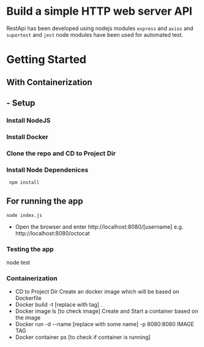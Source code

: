 # Build a simple HTTP web server API

RestApi has been developed using nodejs modules `express` and `axios` and `supertest` and `jest` node modules have been used for automated test.


# Getting Started
## With Containerization
## - Setup
### Install NodeJS
### Install Docker
### Clone the repo and CD to Project Dir
### Install Node Dependenices
``` npm install```

## For running the app
``` node index.js ```
- Open the browser and enter http://localhost:8080/[username] e.g. http://localhost:8080/octocat

### Testing the app
node test

### Containerization
- CD to Project Dir
Create an docker image which will be based on Dockerfile
- Docker build -t [replace with tag] .
- Docker image ls [to check image]
Create and Start a container based on the image
- Docker run -d --name [replace with some name] -p 8080:8080 IMAGE TAG
- Docker container ps [to check if container is running]





